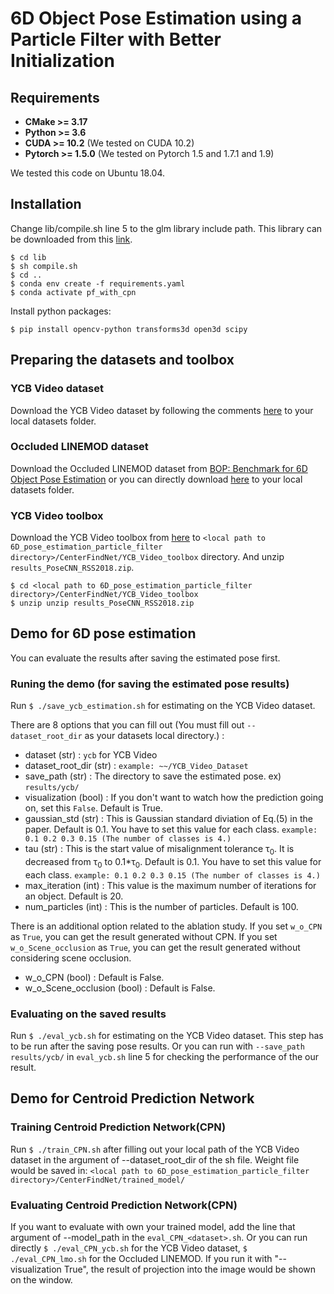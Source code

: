 # 6D Object Pose Estimation using a Particle Filter with Better Initialization

## Requirements
 * __CMake >= 3.17__
 * __Python >= 3.6__
 * __CUDA >= 10.2__     (We tested on CUDA 10.2)
 * __Pytorch >= 1.5.0__ (We tested on Pytorch 1.5 and 1.7.1 and 1.9)

We tested this code on Ubuntu 18.04.

## Installation

Change lib/compile.sh line 5 to the glm library include path. This library can be downloaded from this [link](https://github.com/g-truc/glm).

    $ cd lib
    $ sh compile.sh
    $ cd ..
    $ conda env create -f requirements.yaml
    $ conda activate pf_with_cpn

Install python packages:

    $ pip install opencv-python transforms3d open3d scipy

## Preparing the datasets and toolbox
### YCB Video dataset
Download the YCB Video dataset by following the comments [here](https://github.com/yuxng/PoseCNN/issues/81) to your local datasets folder.
### Occluded LINEMOD dataset
Download the Occluded LINEMOD dataset from [BOP: Benchmark for 6D Object Pose Estimation](https://bop.felk.cvut.cz/datasets/) or you can directly download [here](https://ptak.felk.cvut.cz/6DB/public/bop_datasets/lmo_test_all.zip) to your local datasets folder.
### YCB Video toolbox
Download the YCB Video toolbox from [here](https://github.com/yuxng/YCB_Video_toolbox) to `<local path to 6D_pose_estimation_particle_filter directory>/CenterFindNet/YCB_Video_toolbox` directory. And unzip `results_PoseCNN_RSS2018.zip`.

    $ cd <local path to 6D_pose_estimation_particle_filter directory>/CenterFindNet/YCB_Video_toolbox
    $ unzip unzip results_PoseCNN_RSS2018.zip
    
## Demo for 6D pose estimation
You can evaluate the results after saving the estimated pose first.
### Runing the demo (for saving the estimated pose results)
Run `$ ./save_ycb_estimation.sh` for estimating on the YCB Video dataset.

There are 8 options that you can fill out (You must fill out `--dataset_root_dir` as your datasets local directory.) :
 * dataset (str) : `ycb` for YCB Video
 * dataset_root_dir (str) : `example: ~~/YCB_Video_Dataset`
 * save_path (str) : The directory to save the estimated pose. ex) `results/ycb/`
 * visualization (bool) : If you don't want to watch how the prediction going on, set this `False`. Default is True.
 * gaussian_std (str) : This is Gaussian standard diviation of Eq.(5) in the paper. Default is 0.1. You have to set this value for each class. `example: 0.1 0.2 0.3 0.15 (The number of classes is 4.)`
 * tau (str) : This is the start value of misalignment tolerance &tau;<sub>0</sub>. It is decreased from &tau;<sub>0</sub> to 0.1*&tau;<sub>0</sub>. Default is 0.1. You have to set this value for each class. `example: 0.1 0.2 0.3 0.15 (The number of classes is 4.)`
 * max_iteration (int) : This value is the maximum number of iterations for an object. Default is 20.
 * num_particles (int) : This is the number of particles. Default is 100.

There is an additional option related to the ablation study.
If you set `w_o_CPN` as `True`, you can get the result generated without CPN.
If you set `w_o_Scene_occlusion` as `True`, you can get the result generated without considering scene occlusion.
 * w_o_CPN (bool) : Default is False.
 * w_o_Scene_occlusion (bool) : Default is False.


### Evaluating on the saved results
Run `$ ./eval_ycb.sh` for estimating on the YCB Video dataset. This step has to be run after the saving pose results. Or you can run with `--save_path results/ycb/` in `eval_ycb.sh` line 5 for checking the performance of the our result.

## Demo for Centroid Prediction Network
### Training Centroid Prediction Network(CPN)
Run `$ ./train_CPN.sh` after filling out your local path of the YCB Video dataset in the argument of --dataset_root_dir of the sh file.
Weight file would be saved in: `<local path to 6D_pose_estimation_particle_filter directory>/CenterFindNet/trained_model/`

### Evaluating Centroid Prediction Network(CPN)
If you want to evaluate with own your trained model, add the line that argument of --model_path in the `eval_CPN_<dataset>.sh`.
Or you can run directly `$ ./eval_CPN_ycb.sh` for the YCB Video dataset, `$ ./eval_CPN_lmo.sh` for the Occluded LINEMOD.
If you run it with "--visualization True", the result of projection into the image would be shown on the window.
